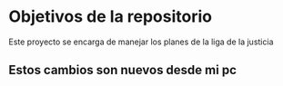 # Objetivos de la repositorio

Este proyecto se encarga de manejar los planes de la liga de la justicia


## Estos cambios son nuevos desde mi pc
